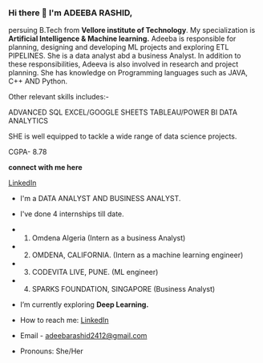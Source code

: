 ### Hi there 👋 I'm **ADEEBA RASHID**, 
persuing B.Tech from **Vellore institute of Technology**. My specialization is **Artificial Intelligence & Machine learning.**
Adeeba is responsible for planning, designing and developing ML projects and exploring ETL PIPELINES. She is a data analyst abd a business Analyst.
In addition to these responsibilities, Adeeva is also involved in research and project planning. She has knowledge on Programming languages such as JAVA, C++ AND Python.

Other relevant skills includes:-

ADVANCED SQL
EXCEL/GOOGLE SHEETS
TABLEAU/POWER BI
DATA ANALYTICS

SHE is well equipped to tackle a wide range of data science projects. 

CGPA- 8.78

**connect with me here**

[LinkedIn](https://www.linkedin.com/in/adeeba-rashid-62643b1b9)  
   
* I'm  a DATA ANALYST AND BUSINESS ANALYST.
* I've done 4 internships till date.
* 1) Omdena Algeria (Intern as a business Analyst)
* 2) OMDENA, CALIFORNIA. (Intern as a machine learning engineer)
* 3) CODEVITA LIVE, PUNE. (ML engineer)
* 4) SPARKS FOUNDATION, SINGAPORE (Business Analyst)

* I’m currently exploring **Deep Learning.**  
* How to reach me: [LinkedIn](https://www.linkedin.com/in/adeeba-rashid-62643b1b9)  
* Email - adeebarashid2412@gmail.com   
* Pronouns: She/Her  
<!--
**9889AdeebaRashid/9889AdeebaRashid** is a ✨ _special_ ✨ repository because its `README.md` (this file) appears on your GitHub profile.



*I’m currently working on Machine learning projects.
*I’m currently learning Data Analytics and Machine Learning.
*How to reach me: [LinkedIn](https://www.linkedin.com/in/adeeba-rashid-62643b1b9)  
* Emai- adeebarashid2412@gmail.com
*Pronouns: She/Her
-->



